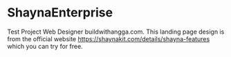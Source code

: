 # ShaynaEnterprise
Test Project Web Designer buildwithangga.com.
This landing page design is from the official website https://shaynakit.com/details/shayna-features
which you can try for free.
